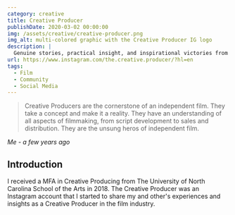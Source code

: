 ```yaml
---
category: creative
title: Creative Producer
publishDate: 2020-03-02 00:00:00
img: /assets/creative/creative-producer.png
img_alt: multi-colored graphic with the Creative Producer IG logo
description: |
  Genuine stories, practical insight, and inspirational victories from the unsung heroes of independent film
url: https://www.instagram.com/the.creative.producer/?hl=en
tags:
  - Film
  - Community
  - Social Media
---
```


<blockquote class="" cite="Me - a few years ago">
Creative Producers are the cornerstone of an independent film. They take a concept and make it a reality. They have an understanding of all aspects of filmmaking, from script development to sales and distribution. They are the unsung heros of independent film.
</blockquote>
<cite class="block text-right text-lg text-foreground">Me - a few years ago</cite>

## Introduction

I received a MFA in Creative Producing from The University of North Carolina School of the Arts in 2018. The Creative Producer was an Instagram account that I started to share my and other's experiences and insights as a Creative Producer in the film industry.
